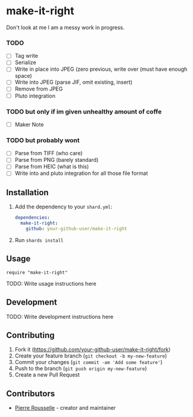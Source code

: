 # make-it-right

Don't look at me I am a messy work in progress.

### TODO

- [ ] Tag write
- [ ] Serialize
- [ ] Write in place into JPEG (zero previous, write over (must have enough space)
- [ ] Write into JPEG (parse JIF, omit existing, insert)
- [ ] Remove from JPEG
- [ ] Pluto integration

### TODO but only if im given unhealthy amount of coffe

- [ ] Maker Note

### TODO but probably wont

- [ ] Parse from TIFF (who care)
- [ ] Parse from PNG (barely standard)
- [ ] Parse from HEIC (what is this)
- [ ] Write into and pluto integration for all those file format

## Installation

1. Add the dependency to your `shard.yml`:

   ```yaml
   dependencies:
     make-it-right:
       github: your-github-user/make-it-right
   ```

2. Run `shards install`

## Usage

```crystal
require "make-it-right"
```

TODO: Write usage instructions here

## Development

TODO: Write development instructions here

## Contributing

1. Fork it (<https://github.com/your-github-user/make-it-right/fork>)
2. Create your feature branch (`git checkout -b my-new-feature`)
3. Commit your changes (`git commit -am 'Add some feature'`)
4. Push to the branch (`git push origin my-new-feature`)
5. Create a new Pull Request

## Contributors

- [Pierre Rousselle](https://github.com/your-github-user) - creator and maintainer
